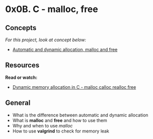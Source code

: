 # 0x0B. C - malloc, free

## Concepts

_For this project, look at concept below:_

* [Automatic and dynamic allocation, malloc and free](https://www.alx-intranet.hbtn.io/projects/222#task-937)

## Resources

**Read or watch:**

* [Dynamic memory allocation in C - malloc calloc realloc free](https://www.youtube.com/watch?v=xDVC3wKjS64)

## General

* What is the difference between automatic and dynamic allocation
* What is **malloc** and **free** and how to use them
* Why and when to use _malloc_
* How to use **valgrind** to check for memory leak
